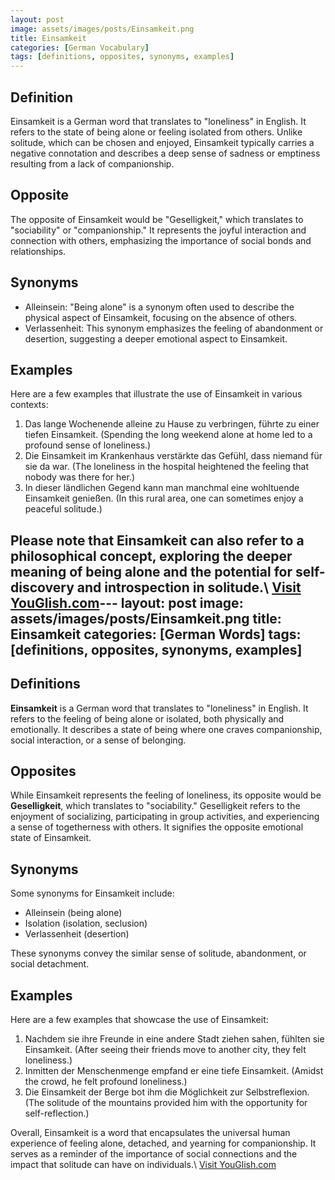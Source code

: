 ```yaml
---
layout: post
image: assets/images/posts/Einsamkeit.png
title: Einsamkeit
categories: [German Vocabulary]
tags: [definitions, opposites, synonyms, examples]
---
```


## Definition

Einsamkeit is a German word that translates to "loneliness" in English. It refers to the state of being alone or feeling isolated from others. Unlike solitude, which can be chosen and enjoyed, Einsamkeit typically carries a negative connotation and describes a deep sense of sadness or emptiness resulting from a lack of companionship.

## Opposite

The opposite of Einsamkeit would be "Geselligkeit," which translates to "sociability" or "companionship." It represents the joyful interaction and connection with others, emphasizing the importance of social bonds and relationships.

## Synonyms

- Alleinsein: "Being alone" is a synonym often used to describe the physical aspect of Einsamkeit, focusing on the absence of others.
- Verlassenheit: This synonym emphasizes the feeling of abandonment or desertion, suggesting a deeper emotional aspect to Einsamkeit.

## Examples

Here are a few examples that illustrate the use of Einsamkeit in various contexts:

1. Das lange Wochenende alleine zu Hause zu verbringen, führte zu einer tiefen Einsamkeit. (Spending the long weekend alone at home led to a profound sense of loneliness.)
2. Die Einsamkeit im Krankenhaus verstärkte das Gefühl, dass niemand für sie da war. (The loneliness in the hospital heightened the feeling that nobody was there for her.)
3. In dieser ländlichen Gegend kann man manchmal eine wohltuende Einsamkeit genießen. (In this rural area, one can sometimes enjoy a peaceful solitude.)

Please note that Einsamkeit can also refer to a philosophical concept, exploring the deeper meaning of being alone and the potential for self-discovery and introspection in solitude.\ <a id="yg-widget-0" class="youglish-widget" data-query="Einsamkeit" data-lang="german" data-components="8412" data-auto-start="0" data-bkg-color="theme_light" data-title="How%20to%20pronounce%20Einsamkeit%20in%20German"  rel="nofollow" href="https://youglish.com">Visit YouGlish.com</a><script async src="https://youglish.com/public/emb/widget.js" charset="utf-8"></script>---
layout: post
image: assets/images/posts/Einsamkeit.png
title: Einsamkeit
categories: [German Words]
tags: [definitions, opposites, synonyms, examples]
---

## Definitions

**Einsamkeit** is a German word that translates to "loneliness" in English. It refers to the feeling of being alone or isolated, both physically and emotionally. It describes a state of being where one craves companionship, social interaction, or a sense of belonging.

## Opposites

While Einsamkeit represents the feeling of loneliness, its opposite would be **Geselligkeit**, which translates to "sociability." Geselligkeit refers to the enjoyment of socializing, participating in group activities, and experiencing a sense of togetherness with others. It signifies the opposite emotional state of Einsamkeit.

## Synonyms

Some synonyms for Einsamkeit include:

- Alleinsein (being alone)
- Isolation (isolation, seclusion)
- Verlassenheit (desertion)

These synonyms convey the similar sense of solitude, abandonment, or social detachment.

## Examples

Here are a few examples that showcase the use of Einsamkeit:

1. Nachdem sie ihre Freunde in eine andere Stadt ziehen sahen, fühlten sie Einsamkeit. (After seeing their friends move to another city, they felt loneliness.)
2. Inmitten der Menschenmenge empfand er eine tiefe Einsamkeit. (Amidst the crowd, he felt profound loneliness.)
3. Die Einsamkeit der Berge bot ihm die Möglichkeit zur Selbstreflexion. (The solitude of the mountains provided him with the opportunity for self-reflection.)

Overall, Einsamkeit is a word that encapsulates the universal human experience of feeling alone, detached, and yearning for companionship. It serves as a reminder of the importance of social connections and the impact that solitude can have on individuals.\ <a id="yg-widget-0" class="youglish-widget" data-query="Einsamkeit" data-lang="german" data-components="8412" data-auto-start="0" data-bkg-color="theme_light" data-title="How%20to%20pronounce%20Einsamkeit%20in%20German"  rel="nofollow" href="https://youglish.com">Visit YouGlish.com</a><script async src="https://youglish.com/public/emb/widget.js" charset="utf-8"></script>